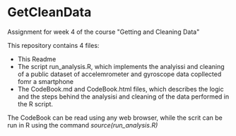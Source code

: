 # GetCleanData
Assignment for week 4 of the course "Getting and Cleaning Data"

This repository contains 4 files:
* This Readme
* The script run_analysis.R, which implements the analyissi and cleaning of a public dataset of accelemrometer and gyroscope data copllected fomr a smartphone
* The CodeBook.md and CodeBook.html files, which describes the logic and the steps behind the analysisi and cleaning of the data performed in the R script.

The CodeBook can be read using any web browser, while the scrit can be run in R using the command *source(run_analysis.R)*
